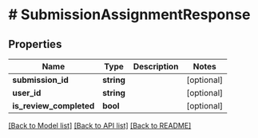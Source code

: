 # # SubmissionAssignmentResponse

## Properties

Name | Type | Description | Notes
------------ | ------------- | ------------- | -------------
**submission_id** | **string** |  | [optional]
**user_id** | **string** |  | [optional]
**is_review_completed** | **bool** |  | [optional]

[[Back to Model list]](../../README.md#models) [[Back to API list]](../../README.md#endpoints) [[Back to README]](../../README.md)
